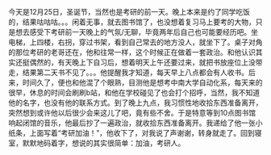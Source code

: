​		今天是12月25日，圣诞节，当然也是考研的前一天。晚上本来是约了同学吃饭的，结果咕咕咕。。。闲着无事，就去图书馆了，也没想着复习马上要考的大物，只是想去感受下考研前一天晚上的气氛/无聊，毕竟两年后自己也可能要经历吧。坐电梯，上四楼，右拐，穿过书架，看到自己常去的地方没人，就坐下了。桌子对角的那位考研的老哥还在，他和往常一样，这个时候正在做着一套政治。和他认识其实还挺偶然的，有天晚上下自习后，想着明天上午还要过来，就把书放座位上没带走，结果第二天书不见了。。。他提醒我才知道，每天早上八点都会有人收书。后来，时间久了，便也和他混了个眼熟，目测他是想考中南大学自动化系，每天来的很早，休息的时间会刷刷b站，和他在学校碰见了也会打个招呼，当然，我不知道他的名字，也没有他的联系方式。到了晚上九点，我习惯性地收拾东西准备离开，突然想到或许他以后很少会来这儿了吧，竟有些不舍。于是特意等到10点图书馆响起闭馆的音乐，他最后抄了一遍政治，就收拾东西准备离开。我递给了他一张小纸条，上面写着“考研加油！”，他收下了，对我说了声谢谢，转身就走了。
​		回到寝室，默默地码着字，想说的其实很简单：加油，考研人。